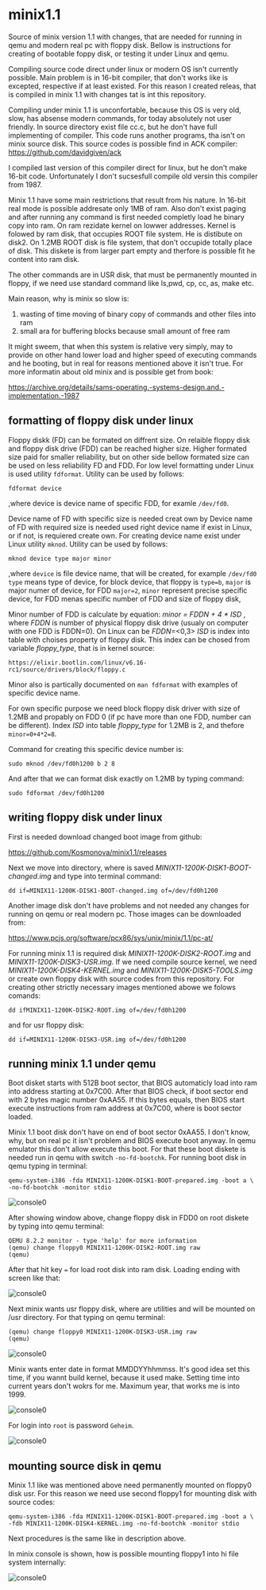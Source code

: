 # minix1.1
Source of minix version 1.1 with changes, that are needed for running in qemu
and modern real pc with floppy disk. Bellow is instructions for creating of
bootable foppy disk, or testing it under Linux and qemu.

Compiling source code direct under linux or modern OS isn't currently possible.
Main problem is in 16-bit compiler, that don't works like is excepted,
respective if at least existed. For this reason I created releas, that is
compiled in minix 1.1 with changes tat is int this repository.

Compiling under minix 1.1 is unconfortable, because this OS is very old, slow,
has absense modern commands, for today absolutely not user friendly. In source
directory exist file cc.c, but he don't have full implementing of compiler.
This code runs another programs, tha isn't on minix source disk. This source
codes is possible find in ACK compiler:
https://github.com/davidgiven/ack

I compiled last version of this compiler direct for linux, but he don't make
16-bit code. Unfortunately I don't sucsesfull compile old versin this compiler
from 1987.

Minix 1.1 have some main restrictions that result from his nature. In 16-bit
real mode is possible addresate only 1MB of ram. Also don't exist paging and
after running any command is first needed completly load he binary copy into
ram. On ram rezidate kernel on lowwer addresses. Kernel is folowed by ram disk,
that occupies ROOT file system. He is distibute on disk2. On 1.2MB ROOT disk
is file system, that don't occupide totally place of disk. This diskete is from
larger part empty and therfore is possible fit he content into ram disk.

The other commands are in USR disk, that must be permanently mounted in floppy,
if we need use standard command like ls,pwd, cp, cc, as, make etc.

Main reason, why is minix so slow is:
1) wasting of time moving of binary copy of commands and other files into ram
2) small ara for buffering blocks because small amount of free ram

It might sweem, that when this system is relative very simply, may to provide
on other hand lower load and higher speed of executing commands and he booting,
but in real for reasons mentioned above it isn't true. For more informatin
about old minix and is possible get from book:

https://archive.org/details/sams-operating.-systems-design.and.-implementation.-1987

## formatting of floppy disk under linux
Floppy diskk (FD) can be formated on diffrent size. On relaible floppy disk and
floppy disk drive (FDD) can be reached higher size. Higher formated size paid
for smaller reliability, but on other side bellow formated size can be used on
less reliability FD and FDD. For low level formatting under Linux is used
utility `fdformat`. Utility can be used by follows:

```
fdformat device
```

,where device is device name of specific FDD, for examle `/dev/fd0`.

Device name of FD with specific size is needed creat own by 
Device name of FD with required size is needed used right device name if exist
in Linux, or if not, is requiered create own. For creating device name exist
under Linux utility `mknod`. Utility can be used by follows:

```
mknod device type major minor
```

,where
	`device` is file device name, that will be created, for example `/dev/fd0`
	`type` means type of device, for block device, that floppy is `type=b`,
	`major` is major numer of device, for FDD `major=2`,
	`minor` represent precise specific device, for FDD menas specific number of
		FDD and size of floppy disk,

Minor number of FDD is calculate by equation:
	*minor = FDDN + 4 * ISD*
, where *FDDN* is number of physical floppy disk drive (usualy on computer with
	one FDD is FDDN=0). On Linux can be *FDDN*=<0,3>
	*ISD* is index into table with choises property of floppy disk. This index
	can be chosed from variable *floppy_type*, that is in kernel source:

	https://elixir.bootlin.com/linux/v6.16-rc1/source/drivers/block/floppy.c
Minor also is partically documented on `man fdformat` with examples of specific
device name.

For own specific purpose we need block floppy disk driver with size of 1.2MB
and propably on FDD 0 (if pc have more than one FDD, number can be different).
Index *ISD* into table *floppy_type* for 1.2MB is 2, and thefore
`minor=0+4*2=8`.

Command for creating this specific device number is:

```
sudo mknod /dev/fd0h1200 b 2 8
```

And after that we can format disk exactly on 1.2MB by typing command:

```
sudo fdformat /dev/fd0h1200
```

## writing floppy disk under linux
First is needed download changed boot image from github:

https://github.com/Kosmonova/minix1.1/releases

Next we move into directory, where is saved
*MINIX11-1200K-DISK1-BOOT-changed.img* and type into terminal command:

```
dd if=MINIX11-1200K-DISK1-BOOT-changed.img of=/dev/fd0h1200
```

Another image disk don't have problems and not needed any changes for running
on qemu or real modern pc. Those images can be downloaded from:

https://www.pcjs.org/software/pcx86/sys/unix/minix/1.1/pc-at/

For running minix 1.1 is required disk *MINIX11-1200K-DISK2-ROOT.img* and
*MINIX11-1200K-DISK3-USR.img*. If we need compile source kernel, we need
*MINIX11-1200K-DISK4-KERNEL.img* and *MINIX11-1200K-DISK5-TOOLS.img* or
create own floppy disk with source codes from this repository.
For creating other strictly necessary images mentioned abowe we folows comands:

```
dd ifMINIX11-1200K-DISK2-ROOT.img of=/dev/fd0h1200
```

and for usr floppy disk:

```
dd if=MINIX11-1200K-DISK3-USR.img of=/dev/fd0h1200
```

## running minix 1.1 under qemu

Boot disket starts with 512B boot sector, that BIOS automaticly load into ram
into address starting at 0x7C00. After that BIOS check, if boot sector end with
2 bytes magic number 0xAA55. If this bytes equals, then BIOS start execute
instructions from ram address at 0x7C00, where is boot sector loaded.

Minix 1.1 boot disk don't have on end of boot sector 0xAA55. I don't know, why,
but on real pc it isn't problem and BIOS execute boot anyway. In qemu emulator
this don't allow execute this boot. For that these boot diskete is needed run
in qemu with switch `-no-fd-bootchk`. For running boot disk in qemu typing
in terminal:

```
qemu-system-i386 -fda MINIX11-1200K-DISK1-BOOT-prepared.img -boot a \
-no-fd-bootchk -monitor stdio
```

![console0](./photos/console0.png)

After showing window above, change floppy disk in FDD0 on root diskete by
typing into qemu terminal:

```
QEMU 8.2.2 monitor - type 'help' for more information
(qemu) change floppy0 MINIX11-1200K-DISK2-ROOT.img raw
(qemu) 
```

After that hit key `=` for load root disk into ram disk. Loading ending
with screen like that:

![console0](./photos/console1.png)

Next minix wants usr floppy disk, where are utilities and will be mounted
on /usr directory. For that typing on qemu terminal:

```
(qemu) change floppy0 MINIX11-1200K-DISK3-USR.img raw
(qemu) 
```

![console0](./photos/console2.png)

Minix wants enter date in format MMDDYYhhmmss. It's good idea set this time,
if you wannt build kernel, because it used make. Setting time into current
years don't wokrs for me. Maximum year, that works me is into 1999.


![console0](./photos/console3.png)


For login into `root` is password `Geheim`.

![console0](./photos/console4.png)

## mounting source disk in qemu

Minix 1.1 like was mentioned above need permanently mounted on floppy0
disk usr. For this reason we need use second floppy1 for mounting
disk with source codes:

```
qemu-system-i386 -fda MINIX11-1200K-DISK1-BOOT-prepared.img -boot a \
-fdb MINIX11-1200K-DISK4-KERNEL.img -no-fd-bootchk -monitor stdio
```

Next procedures is the same like in description above.

In minix console is shown, how is possible mounting floppy1 into hi
file system internally:

![console0](./photos/console5.png)

